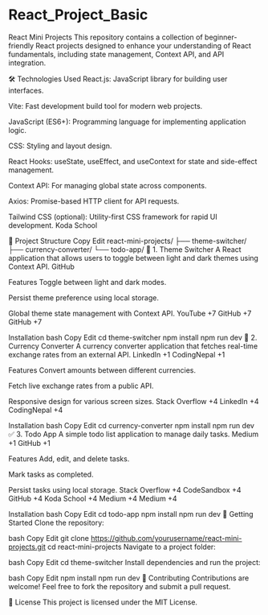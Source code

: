 # React_Project_Basic

React Mini Projects
This repository contains a collection of beginner-friendly React projects designed to enhance your understanding of React fundamentals, including state management, Context API, and API integration.

🛠️ Technologies Used
React.js: JavaScript library for building user interfaces.

Vite: Fast development build tool for modern web projects.

JavaScript (ES6+): Programming language for implementing application logic.

CSS: Styling and layout design.

React Hooks: useState, useEffect, and useContext for state and side-effect management.

Context API: For managing global state across components.

Axios: Promise-based HTTP client for API requests.

Tailwind CSS (optional): Utility-first CSS framework for rapid UI development.
Koda School

📁 Project Structure
Copy
Edit
react-mini-projects/
├── theme-switcher/
├── currency-converter/
└── todo-app/
🎨 1. Theme Switcher
A React application that allows users to toggle between light and dark themes using Context API.
GitHub

Features
Toggle between light and dark modes.

Persist theme preference using local storage.

Global theme state management with Context API.
YouTube
+7
GitHub
+7
GitHub
+7

Installation
bash
Copy
Edit
cd theme-switcher
npm install
npm run dev
💱 2. Currency Converter
A currency converter application that fetches real-time exchange rates from an external API.
LinkedIn
+1
CodingNepal
+1

Features
Convert amounts between different currencies.

Fetch live exchange rates from a public API.

Responsive design for various screen sizes.
Stack Overflow
+4
LinkedIn
+4
CodingNepal
+4

Installation
bash
Copy
Edit
cd currency-converter
npm install
npm run dev
✅ 3. Todo App
A simple todo list application to manage daily tasks.
Medium
+1
GitHub
+1

Features
Add, edit, and delete tasks.

Mark tasks as completed.

Persist tasks using local storage.
Stack Overflow
+4
CodeSandbox
+4
GitHub
+4
Koda School
+4
Medium
+4
Medium
+4

Installation
bash
Copy
Edit
cd todo-app
npm install
npm run dev
🚀 Getting Started
Clone the repository:

bash
Copy
Edit
git clone https://github.com/yourusername/react-mini-projects.git
cd react-mini-projects
Navigate to a project folder:

bash
Copy
Edit
cd theme-switcher
Install dependencies and run the project:

bash
Copy
Edit
npm install
npm run dev
🤝 Contributing
Contributions are welcome! Feel free to fork the repository and submit a pull request.

📄 License
This project is licensed under the MIT License.



